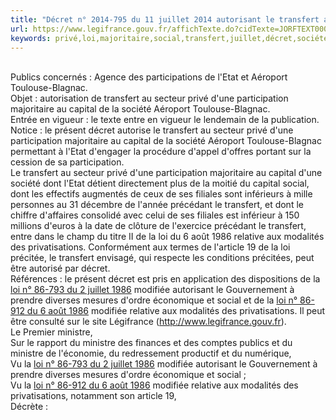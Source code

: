 ```yaml
---
title: "Décret n° 2014-795 du 11 juillet 2014 autorisant le transfert au secteur privé d'une participation majoritaire au capital de la société anonyme Aéroport Toulouse-Blagnac"
url: https://www.legifrance.gouv.fr/affichTexte.do?cidTexte=JORFTEXT000029224409&categorieLien=cid
keywords: privé,loi,majoritaire,social,transfert,juillet,décret,société,dune,1986,secteur,toulouseblagnac,modifiée,capital,participation
---
```

\
Publics concernés : Agence des participations de l\'Etat et Aéroport Toulouse-Blagnac.\
Objet : autorisation de transfert au secteur privé d\'une participation majoritaire au capital de la société Aéroport Toulouse-Blagnac.\
Entrée en vigueur : le texte entre en vigueur le lendemain de la publication.\
Notice : le présent décret autorise le transfert au secteur privé d\'une participation majoritaire au capital de la société Aéroport Toulouse-Blagnac permettant à l\'Etat d\'engager la procédure d\'appel d\'offres portant sur la cession de sa participation.\
Le transfert au secteur privé d\'une participation majoritaire au capital d\'une société dont l\'Etat détient directement plus de la moitié du capital social, dont les effectifs augmentés de ceux de ses filiales sont inférieurs à mille personnes au 31 décembre de l\'année précédant le transfert, et dont le chiffre d\'affaires consolidé avec celui de ses filiales est inférieur à 150 millions d\'euros à la date de clôture de l\'exercice précédant le transfert, entre dans le champ du titre II de la loi du 6 août 1986 relative aux modalités des privatisations. Conformément aux termes de l\'article 19 de la loi précitée, le transfert envisagé, qui respecte les conditions précitées, peut être autorisé par décret.\
Références : le présent décret est pris en application des dispositions de la [loi n° 86-793 du 2 juillet 1986](/affichTexte.do?cidTexte=JORFTEXT000000874702&categorieLien=cid) modifiée autorisant le Gouvernement à prendre diverses mesures d\'ordre économique et social et de la [loi n° 86-912 du 6 août 1986](/affichTexte.do?cidTexte=JORFTEXT000000317767&categorieLien=cid) modifiée relative aux modalités des privatisations. Il peut être consulté sur le site Légifrance (http://www.legifrance.gouv.fr).\
Le Premier ministre,\
Sur le rapport du ministre des finances et des comptes publics et du ministre de l\'économie, du redressement productif et du numérique,\
Vu la [loi n° 86-793 du 2 juillet 1986](/affichTexte.do?cidTexte=JORFTEXT000000874702&categorieLien=cid) modifiée autorisant le Gouvernement à prendre diverses mesures d\'ordre économique et social ;\
Vu la [loi n° 86-912 du 6 août 1986](/affichTexte.do?cidTexte=JORFTEXT000000317767&categorieLien=cid) modifiée relative aux modalités des privatisations, notamment son article 19,\
Décrète :
